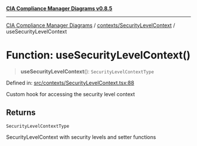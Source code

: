 [**CIA Compliance Manager Diagrams v0.8.5**](../../../README.md)

***

[CIA Compliance Manager Diagrams](../../../modules.md) / [contexts/SecurityLevelContext](../README.md) / useSecurityLevelContext

# Function: useSecurityLevelContext()

> **useSecurityLevelContext**(): `SecurityLevelContextType`

Defined in: [src/contexts/SecurityLevelContext.tsx:88](https://github.com/Hack23/cia-compliance-manager/blob/3ae0301247f765ba03c8c0fe645db4718bb8af76/src/contexts/SecurityLevelContext.tsx#L88)

Custom hook for accessing the security level context

## Returns

`SecurityLevelContextType`

SecurityLevelContext with security levels and setter functions
